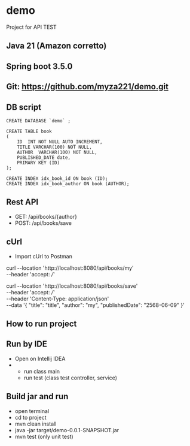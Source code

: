 # demo
Project for API TEST

## Java 21 (Amazon corretto)
## Spring boot 3.5.0
## Git: https://github.com/myza221/demo.git

## DB script
```
CREATE DATABASE `demo` ;

CREATE TABLE book
( 
    ID  INT NOT NULL AUTO_INCREMENT, 
    TITLE VARCHAR(100) NOT NULL,
    AUTHOR  VARCHAR(100) NOT NULL,
    PUBLISHED_DATE date,
    PRIMARY KEY (ID)
);

CREATE INDEX idx_book_id ON book (ID);
CREATE INDEX idx_book_author ON book (AUTHOR);
```

## Rest API
- GET: /api/books/{author}
- POST: /api/books/save

## cUrl
- Import cUrl to Postman

curl --location 'http://localhost:8080/api/books/my' \
--header 'accept: */*'

curl --location 'http://localhost:8080/api/books/save' \
--header 'accept: */*' \
--header 'Content-Type: application/json' \
--data '{
  "title": "title",
  "author": "my",
  "publishedDate": "2568-06-09"
}'

## How to run project
## Run by IDE
- Open on Intellij IDEA
- - run class main
  - run test (class test controller, service)
## Build jar and run
- open terminal
- cd to project
- mvn clean install
- java -jar target/demo-0.0.1-SNAPSHOT.jar
- mvn test (only unit test)

